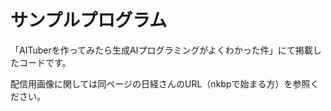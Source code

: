 # サンプルプログラム
「AITuberを作ってみたら生成AIプログラミングがよくわかった件」にて掲載したコードです。

配信用画像に関しては同ページの日経さんのURL（nkbpで始まる方）を参照ください。
